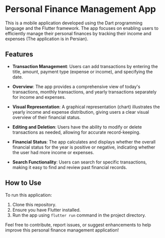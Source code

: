 # Personal Finance Management App

This is a mobile application developed using the Dart programming language and the Flutter framework. The app focuses on enabling users to efficiently manage their personal finances by tracking their income and expenses  (The application is in Persian).

## Features

- **Transaction Management**: Users can add transactions by entering the title, amount, payment type (expense or income), and specifying the date.
  
- **Overview**: The app provides a comprehensive view of today's transactions, monthly transactions, and yearly transactions separately for income and expenses.

- **Visual Representation**: A graphical representation (chart) illustrates the yearly income and expense distribution, giving users a clear visual overview of their financial status.

- **Editing and Deletion**: Users have the ability to modify or delete transactions as needed, allowing for accurate record-keeping.

- **Financial Status**: The app calculates and displays whether the overall financial status for the year is positive or negative, indicating whether the user had more income or expenses.

- **Search Functionality**: Users can search for specific transactions, making it easy to find and review past financial records.

## How to Use

To run this application:

1. Clone this repository.
2. Ensure you have Flutter installed.
3. Run the app using `flutter run` command in the project directory.

Feel free to contribute, report issues, or suggest enhancements to help improve this personal finance management application!
